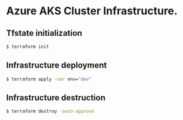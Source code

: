 # Azure AKS Cluster Infrastructure. 

## Tfstate initialization
```sh
$ terraform init
```

## Infrastructure deployment
```sh
$ terraform apply -var env="dev"
```

## Infrastructure destruction
```sh
$ terraform destroy -auto-approve
```
